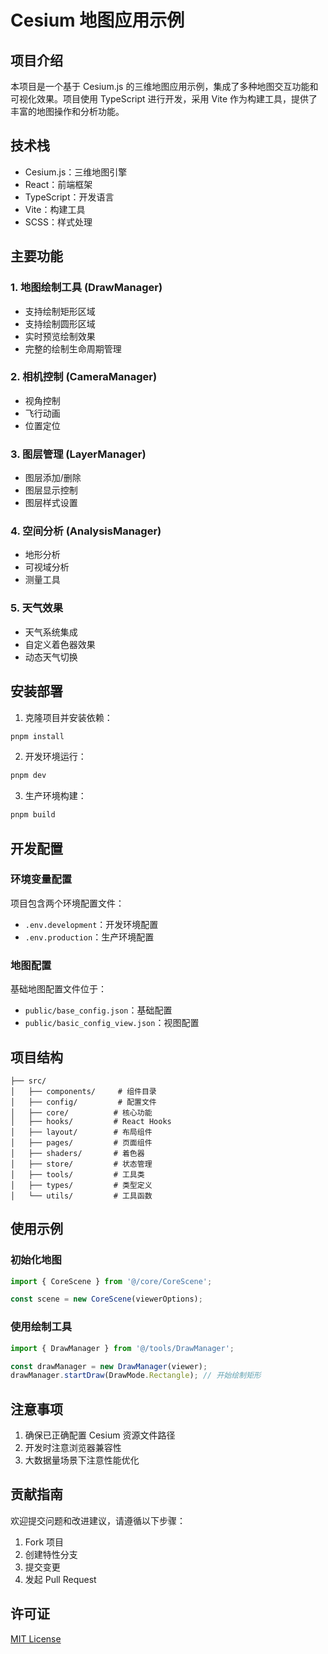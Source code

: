 # Cesium 地图应用示例

## 项目介绍

本项目是一个基于 Cesium.js 的三维地图应用示例，集成了多种地图交互功能和可视化效果。项目使用 TypeScript 进行开发，采用 Vite 作为构建工具，提供了丰富的地图操作和分析功能。

## 技术栈

-   Cesium.js：三维地图引擎
-   React：前端框架
-   TypeScript：开发语言
-   Vite：构建工具
-   SCSS：样式处理

## 主要功能

### 1. 地图绘制工具 (DrawManager)

-   支持绘制矩形区域
-   支持绘制圆形区域
-   实时预览绘制效果
-   完整的绘制生命周期管理

### 2. 相机控制 (CameraManager)

-   视角控制
-   飞行动画
-   位置定位

### 3. 图层管理 (LayerManager)

-   图层添加/删除
-   图层显示控制
-   图层样式设置

### 4. 空间分析 (AnalysisManager)

-   地形分析
-   可视域分析
-   测量工具

### 5. 天气效果

-   天气系统集成
-   自定义着色器效果
-   动态天气切换

## 安装部署

1. 克隆项目并安装依赖：

```bash
pnpm install
```

2. 开发环境运行：

```bash
pnpm dev
```

3. 生产环境构建：

```bash
pnpm build
```

## 开发配置

### 环境变量配置

项目包含两个环境配置文件：

-   `.env.development`：开发环境配置
-   `.env.production`：生产环境配置

### 地图配置

基础地图配置文件位于：

-   `public/base_config.json`：基础配置
-   `public/basic_config_view.json`：视图配置

## 项目结构

```
├── src/
│   ├── components/     # 组件目录
│   ├── config/         # 配置文件
│   ├── core/          # 核心功能
│   ├── hooks/         # React Hooks
│   ├── layout/        # 布局组件
│   ├── pages/         # 页面组件
│   ├── shaders/       # 着色器
│   ├── store/         # 状态管理
│   ├── tools/         # 工具类
│   ├── types/         # 类型定义
│   └── utils/         # 工具函数
```

## 使用示例

### 初始化地图

```typescript
import { CoreScene } from '@/core/CoreScene';

const scene = new CoreScene(viewerOptions);
```

### 使用绘制工具

```typescript
import { DrawManager } from '@/tools/DrawManager';

const drawManager = new DrawManager(viewer);
drawManager.startDraw(DrawMode.Rectangle); // 开始绘制矩形
```

## 注意事项

1. 确保已正确配置 Cesium 资源文件路径
2. 开发时注意浏览器兼容性
3. 大数据量场景下注意性能优化

## 贡献指南

欢迎提交问题和改进建议，请遵循以下步骤：

1. Fork 项目
2. 创建特性分支
3. 提交变更
4. 发起 Pull Request

## 许可证

[MIT License](LICENSE)
